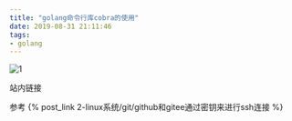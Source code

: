 ```yaml
---
title: "golang命令行库cobra的使用"
date: 2019-08-31 21:11:46
tags:
- golang
---
```





<!-- more -->





![1](Kademlia_DHT_KRPC_BitTorrent协议/1.png)





站内链接



参考 {% post_link 2-linux系统/git/github和gitee通过密钥来进行ssh连接 %}